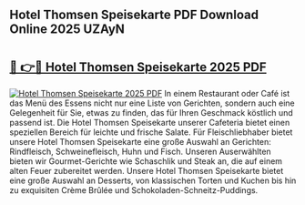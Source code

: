 ## Hotel Thomsen Speisekarte PDF Download Online 2025 UZAyN

# <h2><a href="http://gc9yn9.nevu.top/?p=Hotel+Thomsen+Speisekarte">🔗 👉🔴 Hotel Thomsen Speisekarte 2025 PDF</a></h2>

[![Hotel Thomsen Speisekarte 2025 PDF](https://i.imgur.com/dBaPXMq.png)](http://gc9yn9.nevu.top/?p=Hotel+Thomsen+Speisekarte)
In einem Restaurant oder Café ist das Menü des Essens nicht nur eine Liste von Gerichten, sondern auch eine Gelegenheit für Sie, etwas zu finden, das für Ihren Geschmack köstlich und passend ist. Die Hotel Thomsen Speisekarte unserer Cafeteria bietet einen speziellen Bereich für leichte und frische Salate. Für Fleischliebhaber bietet unsere Hotel Thomsen Speisekarte eine große Auswahl an Gerichten: Rindfleisch, Schweinefleisch, Huhn und Fisch. Unseren Auserwählten bieten wir Gourmet-Gerichte wie Schaschlik und Steak an, die auf einem alten Feuer zubereitet werden. Unsere Hotel Thomsen Speisekarte bietet eine große Auswahl an Desserts, von klassischen Torten und Kuchen bis hin zu exquisiten Crème Brûlée und Schokoladen-Schneitz-Puddings.
